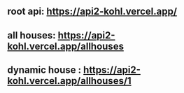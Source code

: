 ## root api: https://api2-kohl.vercel.app/

## all houses: https://api2-kohl.vercel.app/allhouses

## dynamic house : https://api2-kohl.vercel.app/allhouses/1
